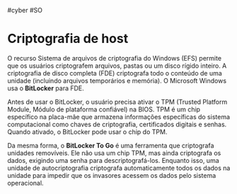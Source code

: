 #cyber #SO 
# Criptografia de host

O recurso Sistema de arquivos de criptografia do Windows (EFS) permite que os usuários criptografem arquivos, pastas ou um disco rígido inteiro. A criptografia de disco completa (FDE) criptografa todo o conteúdo de uma unidade (incluindo arquivos temporários e memória). O Microsoft Windows usa o **BitLocker** para FDE.

Antes de usar o BitLocker, o usuário precisa ativar o TPM (Trusted Platform Module, Módulo de plataforma confiável) na BIOS. TPM é um chip específico na placa-mãe que armazena informações específicas do sistema computacional como chaves de criptografia, certificados digitais e senhas. Quando ativado, o BitLocker pode usar o chip do TPM.

Da mesma forma, o **BitLocker To Go** é uma ferramenta que criptografa unidades removíveis. Ele não usa um chip TPM, mas ainda criptografa os dados, exigindo uma senha para descriptografá-los. Enquanto isso, uma unidade de autocriptografia criptografa automaticamente todos os dados na unidade para impedir que os invasores acessem os dados pelo sistema operacional.




















